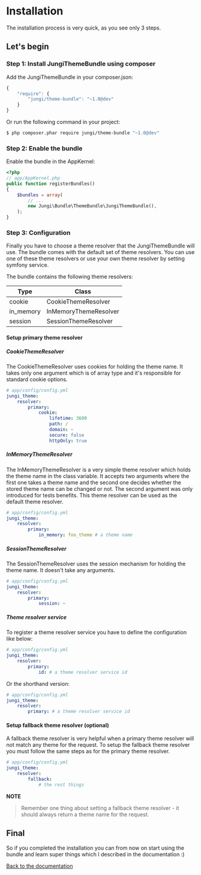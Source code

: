 Installation
============

The installation process is very quick, as you see only 3 steps.

Let's begin
-----------

### Step 1: Install JungiThemeBundle using composer

Add the JungiThemeBundle in your composer.json:

```js
{
    "require": {
        "jungi/theme-bundle": "~1.0@dev"
    }
}
```

Or run the following command in your project:

```bash
$ php composer.phar require jungi/theme-bundle "~1.0@dev"
```

### Step 2: Enable the bundle

Enable the bundle in the AppKernel:

```php
<?php
// app/AppKernel.php
public function registerBundles()
{
    $bundles = array(
        // ...
        new Jungi\Bundle\ThemeBundle\JungiThemeBundle(),
    );
}
```

### Step 3: Configuration

Finally you have to choose a theme resolver that the JungiThemeBundle will use. The bundle comes with the default set
of theme resolvers. You can use one of these theme resolvers or use your own theme resolver by setting symfony service.

The bundle contains the following theme resolvers:

Type | Class
---- | -----
cookie | CookieThemeResolver
in_memory | InMemoryThemeResolver
session | SessionThemeResolver

#### Setup primary theme resolver

##### CookieThemeResolver

The CookieThemeResolver uses cookies for holding the theme name. It takes only one argument which is of array type and
it's responsible for standard cookie options.

```yaml
# app/config/config.yml
jungi_theme:
    resolver:
        primary:
            cookie:
                lifetime: 3600
                path: /
                domain: ~
                secure: false
                httpOnly: true
```

##### InMemoryThemeResolver

The InMemoryThemeResolver is a very simple theme resolver which holds the theme name in the class variable. It accepts two
arguments where the first one takes a theme name and the second one decides whether the stored theme name can be changed
or not. The second argument was only introduced for tests benefits. This theme resolver can be used as the default theme
resolver.

```yaml
# app/config/config.yml
jungi_theme:
    resolver:
        primary:
            in_memory: foo_theme # a theme name
```

##### SessionThemeResolver

The SessionThemeResolver uses the session mechanism for holding the theme name. It doesn't take any arguments.

```yaml
# app/config/config.yml
jungi_theme:
    resolver:
        primary:
            session: ~
```

##### Theme resolver service

To register a theme resolver service you have to define the configuration like below:

```yml
# app/config/config.yml
jungi_theme:
    resolver:
        primary:
            id: # a theme resolver service id
```

Or the shorthand version:

```yml
# app/config/config.yml
jungi_theme:
    resolver:
        primary: # a theme resolver service id
```

#### Setup fallback theme resolver (optional)

A fallback theme resolver is very helpful when a primary theme resolver will not match any theme for the request. To setup
the fallback theme resolver you must follow the same steps as for the primary theme resolver.

```yml
# app/config/config.yml
jungi_theme:
    resolver:
        fallback:
            # the rest things
```

**NOTE**

> Remember one thing about setting a fallback theme resolver - it should always return a theme name for the request.

Final
-----

So if you completed the installation you can from now on start using the bundle and learn super things which I described
in the documentation :)

[Back to the documentation](https://github.com/piku235/JungiThemeBundle/tree/master/Resources/doc/index.md)
